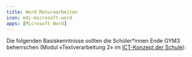 ```yaml
---
title: Word Maturaarbeiten
icon: mdi-microsoft-word
apps: [Microsoft Word]
---
```




Die folgenden Basiskenntnisse sollten die Schüler*innen Ende GYM3 beherrschen (Modul «Textverarbeitung 2» im [ICT-Konzept der Schule](/ict-konzept/)):

<Features/>
